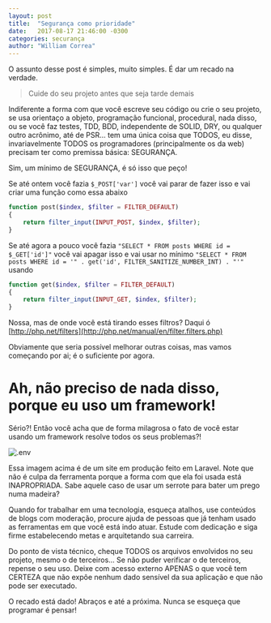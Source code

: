 ```yaml
---
layout: post
title:  "Segurança como prioridade"
date:   2017-08-17 21:46:00 -0300
categories: securança
author: "William Correa"
---
```

O assunto desse post é simples, muito simples. É dar um recado na verdade.

> Cuide do seu projeto antes que seja tarde demais

Indiferente a forma com que você escreve seu código ou crie o seu projeto, se usa orientaço a objeto, programação funcional, procedural, nada disso, ou se você faz testes, TDD, BDD, independente de SOLID, DRY, ou qualquer outro acrônimo, até de PSR... tem uma única coisa que TODOS, eu disse, invariavelmente TODOS os programadores (principalmente os da web) precisam ter como premissa básica: SEGURANÇA.

Sim, um mínimo de SEGURANÇA, é só isso que peço!

Se até ontem você fazia `$_POST['var']` você vai parar de fazer isso e vai criar uma função como essa abaixo
```php
function post($index, $filter = FILTER_DEFAULT)
{
    return filter_input(INPUT_POST, $index, $filter);
}
```

Se até agora a pouco você fazia `"SELECT * FROM posts WHERE id = $_GET['id']"` você vai apagar isso e vai usar no mínimo `"SELECT * FROM posts WHERE id = '" . get('id', FILTER_SANITIZE_NUMBER_INT) . "'"` usando
```php
function get($index, $filter = FILTER_DEFAULT)
{
    return filter_input(INPUT_GET, $index, $filter);
}
```

Nossa, mas de onde você está tirando esses filtros? Daqui ó [http://php.net/filters](http://php.net/manual/en/filter.filters.php)

Obviamente que seria possível melhorar outras coisas, mas vamos começando por ai; é o suficiente por agora.

# Ah, não preciso de nada disso, porque eu uso um framework!

Sério?! Então você acha que de forma milagrosa o fato de você estar usando um framework resolve todos os seus problemas?!

![.env](https://snag.gy/r4aBiE.jpg)

Essa imagem acima é de um site em produção feito em Laravel. Note que não é culpa da ferramenta porque a forma com que ela foi usada está INAPROPRIADA. Sabe aquele caso de usar um serrote para bater um prego numa madeira?

Quando for trabalhar em uma tecnologia, esqueça atalhos, use conteúdos de blogs com moderação, procure ajuda de pessoas que já tenham usado as ferramentas em que você está indo atuar. Estude com dedicação e siga firme estabelecendo metas e arquitetando sua carreira.

Do ponto de vista técnico, cheque TODOS os arquivos envolvidos no seu projeto, mesmo o de terceiros... Se não puder verificar o de terceiros, repense o seu uso. Deixe com acesso externo APENAS o que você tem CERTEZA que não expôe nenhum dado sensível da sua aplicação e que não pode ser executado.

O recado está dado! Abraços e até a próxima. Nunca se esqueça que programar é pensar!
